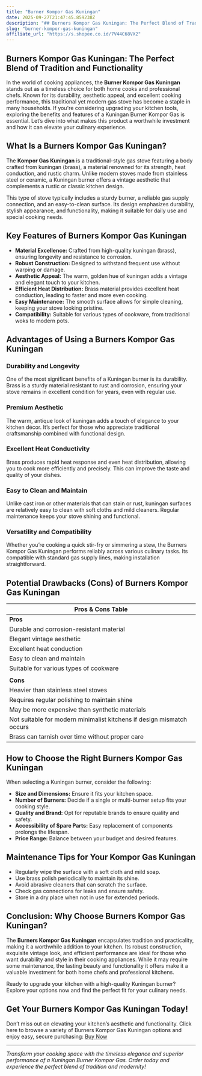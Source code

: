 ```yaml
---
title: "Burner Kompor Gas Kuningan"
date: 2025-09-27T21:47:45.859238Z
description: "## Burners Kompor Gas Kuningan: The Perfect Blend of Tradition and Functionality..."
slug: "burner-kompor-gas-kuningan"
affiliate_url: "https://s.shopee.co.id/7V44C68VX2"
---
```

## Burners Kompor Gas Kuningan: The Perfect Blend of Tradition and Functionality

In the world of cooking appliances, the **Burner Kompor Gas Kuningan** stands out as a timeless choice for both home cooks and professional chefs. Known for its durability, aesthetic appeal, and excellent cooking performance, this traditional yet modern gas stove has become a staple in many households. If you're considering upgrading your kitchen tools, exploring the benefits and features of a Kuningan Burner Kompor Gas is essential. Let’s dive into what makes this product a worthwhile investment and how it can elevate your culinary experience.

## What Is a Burners Kompor Gas Kuningan?

The **Kompor Gas Kuningan** is a traditional-style gas stove featuring a body crafted from kuningan (brass), a material renowned for its strength, heat conduction, and rustic charm. Unlike modern stoves made from stainless steel or ceramic, a Kuningan burner offers a vintage aesthetic that complements a rustic or classic kitchen design.

This type of stove typically includes a sturdy burner, a reliable gas supply connection, and an easy-to-clean surface. Its design emphasizes durability, stylish appearance, and functionality, making it suitable for daily use and special cooking needs.

## Key Features of Burners Kompor Gas Kuningan

- **Material Excellence:** Crafted from high-quality kuningan (brass), ensuring longevity and resistance to corrosion.
- **Robust Construction:** Designed to withstand frequent use without warping or damage.
- **Aesthetic Appeal:** The warm, golden hue of kuningan adds a vintage and elegant touch to your kitchen.
- **Efficient Heat Distribution:** Brass material provides excellent heat conduction, leading to faster and more even cooking.
- **Easy Maintenance:** The smooth surface allows for simple cleaning, keeping your stove looking pristine.
- **Compatibility:** Suitable for various types of cookware, from traditional woks to modern pots.

## Advantages of Using a Burners Kompor Gas Kuningan

### Durability and Longevity

One of the most significant benefits of a Kuningan burner is its durability. Brass is a sturdy material resistant to rust and corrosion, ensuring your stove remains in excellent condition for years, even with regular use.

### Premium Aesthetic

The warm, antique look of kuningan adds a touch of elegance to your kitchen décor. It’s perfect for those who appreciate traditional craftsmanship combined with functional design.

### Excellent Heat Conductivity

Brass produces rapid heat response and even heat distribution, allowing you to cook more efficiently and precisely. This can improve the taste and quality of your dishes.

### Easy to Clean and Maintain

Unlike cast iron or other materials that can stain or rust, kuningan surfaces are relatively easy to clean with soft cloths and mild cleaners. Regular maintenance keeps your stove shining and functional.

### Versatility and Compatibility

Whether you’re cooking a quick stir-fry or simmering a stew, the Burners Kompor Gas Kuningan performs reliably across various culinary tasks. Its compatible with standard gas supply lines, making installation straightforward.

## Potential Drawbacks (Cons) of Burners Kompor Gas Kuningan

| **Pros & Cons Table**                            |
|-------------------------------------------------|
| **Pros**                                        |
| Durable and corrosion-resistant material      |
| Elegant vintage aesthetic                     |
| Excellent heat conduction                     |
| Easy to clean and maintain                    |
| Suitable for various types of cookware        |
|                                                 |
| **Cons**                                        |
| Heavier than stainless steel stoves          |
| Requires regular polishing to maintain shine |
| May be more expensive than synthetic materials |
| Not suitable for modern minimalist kitchens if design mismatch occurs |
| Brass can tarnish over time without proper care   |

## How to Choose the Right Burners Kompor Gas Kuningan

When selecting a Kuningan burner, consider the following:
- **Size and Dimensions:** Ensure it fits your kitchen space.
- **Number of Burners:** Decide if a single or multi-burner setup fits your cooking style.
- **Quality and Brand:** Opt for reputable brands to ensure quality and safety.
- **Accessibility of Spare Parts:** Easy replacement of components prolongs the lifespan.
- **Price Range:** Balance between your budget and desired features.

## Maintenance Tips for Your Kompor Gas Kuningan

- Regularly wipe the surface with a soft cloth and mild soap.
- Use brass polish periodically to maintain its shine.
- Avoid abrasive cleaners that can scratch the surface.
- Check gas connections for leaks and ensure safety.
- Store in a dry place when not in use for extended periods.

## Conclusion: Why Choose Burners Kompor Gas Kuningan?

The **Burners Kompor Gas Kuningan** encapsulates tradition and practicality, making it a worthwhile addition to your kitchen. Its robust construction, exquisite vintage look, and efficient performance are ideal for those who want durability and style in their cooking appliances. While it may require some maintenance, the lasting beauty and functionality it offers make it a valuable investment for both home chefs and professional kitchens.

Ready to upgrade your kitchen with a high-quality Kuningan burner? Explore your options now and find the perfect fit for your culinary needs.

## Get Your Burners Kompor Gas Kuningan Today!

Don’t miss out on elevating your kitchen’s aesthetic and functionality. Click here to browse a variety of Burners Kompor Gas Kuningan options and enjoy easy, secure purchasing: [Buy Now](https://s.shopee.co.id/7V44C68VX2)

---

*Transform your cooking space with the timeless elegance and superior performance of a Kuningan Burner Kompor Gas. Order today and experience the perfect blend of tradition and modernity!*
